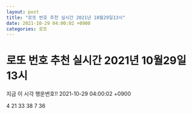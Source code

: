 ```yaml
---
layout: post
title: "로또 번호 추천 실시간 2021년 10월29일13시"
date: 2021-10-29 04:00:02 +0900
categories: 로또
---
```


# 로또 번호 추천 실시간 2021년 10월29일13시

지금 이 시각 행운번호!! 2021-10-29 04:00:02 +0900

 4  21  33  38  7  36 

